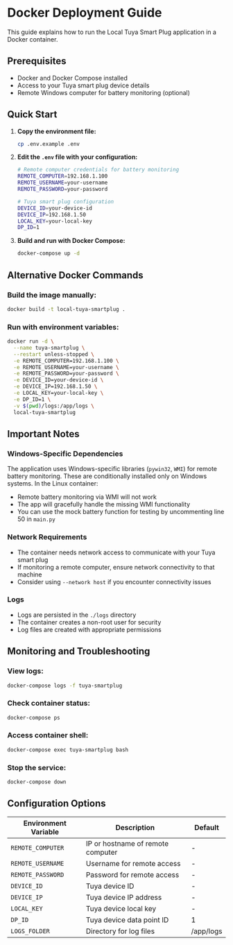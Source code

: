 # Docker Deployment Guide

This guide explains how to run the Local Tuya Smart Plug application in a Docker container.

## Prerequisites

- Docker and Docker Compose installed
- Access to your Tuya smart plug device details
- Remote Windows computer for battery monitoring (optional)

## Quick Start

1. **Copy the environment file:**
   ```bash
   cp .env.example .env
   ```

2. **Edit the `.env` file with your configuration:**
   ```bash
   # Remote computer credentials for battery monitoring
   REMOTE_COMPUTER=192.168.1.100
   REMOTE_USERNAME=your-username
   REMOTE_PASSWORD=your-password

   # Tuya smart plug configuration
   DEVICE_ID=your-device-id
   DEVICE_IP=192.168.1.50
   LOCAL_KEY=your-local-key
   DP_ID=1
   ```

3. **Build and run with Docker Compose:**
   ```bash
   docker-compose up -d
   ```

## Alternative Docker Commands

### Build the image manually:
```bash
docker build -t local-tuya-smartplug .
```

### Run with environment variables:
```bash
docker run -d \
  --name tuya-smartplug \
  --restart unless-stopped \
  -e REMOTE_COMPUTER=192.168.1.100 \
  -e REMOTE_USERNAME=your-username \
  -e REMOTE_PASSWORD=your-password \
  -e DEVICE_ID=your-device-id \
  -e DEVICE_IP=192.168.1.50 \
  -e LOCAL_KEY=your-local-key \
  -e DP_ID=1 \
  -v $(pwd)/logs:/app/logs \
  local-tuya-smartplug
```

## Important Notes

### Windows-Specific Dependencies
The application uses Windows-specific libraries (`pywin32`, `WMI`) for remote battery monitoring. These are conditionally installed only on Windows systems. In the Linux container:

- Remote battery monitoring via WMI will not work
- The app will gracefully handle the missing WMI functionality
- You can use the mock battery function for testing by uncommenting line 50 in `main.py`

### Network Requirements
- The container needs network access to communicate with your Tuya smart plug
- If monitoring a remote computer, ensure network connectivity to that machine
- Consider using `--network host` if you encounter connectivity issues

### Logs
- Logs are persisted in the `./logs` directory
- The container creates a non-root user for security
- Log files are created with appropriate permissions

## Monitoring and Troubleshooting

### View logs:
```bash
docker-compose logs -f tuya-smartplug
```

### Check container status:
```bash
docker-compose ps
```

### Access container shell:
```bash
docker-compose exec tuya-smartplug bash
```

### Stop the service:
```bash
docker-compose down
```

## Configuration Options

| Environment Variable | Description | Default |
|---------------------|-------------|---------|
| `REMOTE_COMPUTER` | IP or hostname of remote computer | - |
| `REMOTE_USERNAME` | Username for remote access | - |
| `REMOTE_PASSWORD` | Password for remote access | - |
| `DEVICE_ID` | Tuya device ID | - |
| `DEVICE_IP` | Tuya device IP address | - |
| `LOCAL_KEY` | Tuya device local key | - |
| `DP_ID` | Tuya device data point ID | 1 |
| `LOGS_FOLDER` | Directory for log files | /app/logs |
